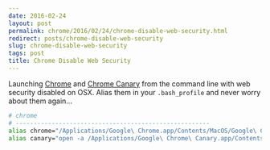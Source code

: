 ```yaml
---
date: 2016-02-24
layout: post
permalink: chrome/2016/02/24/chrome-disable-web-security.html
redirect: posts/chrome-disable-web-security
slug: chrome-disable-web-security
tags: post
title: Chrome Disable Web Security
---
```


Launching [Chrome](https://www.google.com/chrome/) and [Chrome Canary](https://www.google.co.uk/chrome/browser/canary.html) from the command line with web security disabled on OSX. Alias them in your `.bash_profile` and never worry about them again...

```bash
# chrome
# ------------------------------------------------------
alias chrome="/Applications/Google\ Chrome.app/Contents/MacOS/Google\ Chrome --disable-web-security"
alias canary="open -a /Applications/Google\ Chrome\ Canary.app/Contents/MacOS/Google\ Chrome\ Canary --args --disable-web-security --user-data-dir"
```

